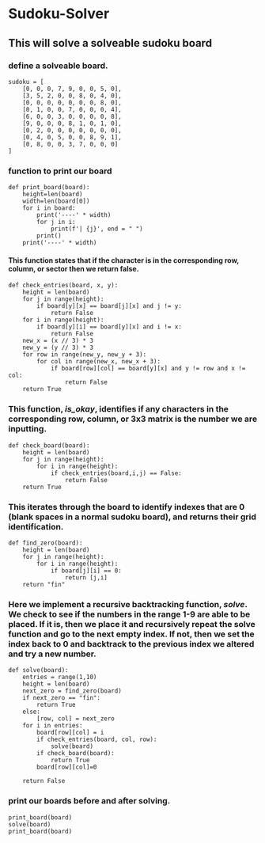 # Sudoku-Solver
## This will solve a solveable sudoku board

### define a solveable board.

    sudoku = [
        [0, 0, 0, 7, 9, 0, 0, 5, 0],
        [3, 5, 2, 0, 0, 8, 0, 4, 0],
        [0, 0, 0, 0, 0, 0, 0, 8, 0],
        [0, 1, 0, 0, 7, 0, 0, 0, 4],
        [6, 0, 0, 3, 0, 0, 0, 0, 8],
        [9, 0, 0, 0, 8, 1, 0, 1, 0],
        [0, 2, 0, 0, 0, 0, 0, 0, 0],
        [0, 4, 0, 5, 0, 0, 8, 9, 1],
        [0, 8, 0, 0, 3, 7, 0, 0, 0]
    ]


### function to print our board
    def print_board(board):
        height=len(board)
        width=len(board[0])
        for i in board:
            print('----' * width)
            for j in i:
                print(f'| {j}', end = " ")
            print()
        print('----' * width)


#### This function states that if the character is in the corresponding row, column, or sector then we return false.
    def check_entries(board, x, y):
        height = len(board)
        for j in range(height):
            if board[y][x] == board[j][x] and j != y:
                return False
        for i in range(height):
            if board[y][i] == board[y][x] and i != x:
                return False
        new_x = (x // 3) * 3
        new_y = (y // 3) * 3
        for row in range(new_y, new_y + 3):
            for col in range(new_x, new_x + 3): 
                if board[row][col] == board[y][x] and y != row and x != col:
                    return False
        return True
        
### This function, *is_okay*, identifies if any characters in the corresponding row, column, or 3x3 matrix is the number we are inputting.
    def check_board(board):
        height = len(board)
        for j in range(height):
            for i in range(height):
                if check_entries(board,i,j) == False:
                    return False
        return True

### This iterates through the board to identify indexes that are 0 (blank spaces in a normal sudoku board), and returns their grid identification.
    def find_zero(board):
        height = len(board)
        for j in range(height):
            for i in range(height):
                if board[j][i] == 0:
                    return [j,i]
        return "fin"


### Here we implement a recursive backtracking function, *solve*. We check to see if the numbers in the range 1-9 are able to be placed. If it is, then we place it and recursively repeat the solve function and go to the next empty index. If not, then we set the index back to 0 and backtrack to the previous index we altered and try a new number.
    def solve(board):
        entries = range(1,10)
        height = len(board)
        next_zero = find_zero(board)
        if next_zero == "fin":
            return True
        else:
            [row, col] = next_zero
        for i in entries:
            board[row][col] = i
            if check_entries(board, col, row):
                solve(board)
            if check_board(board):
                return True
            board[row][col]=0

        return False

### print our boards before and after solving.

    print_board(board)
    solve(board)
    print_board(board)

